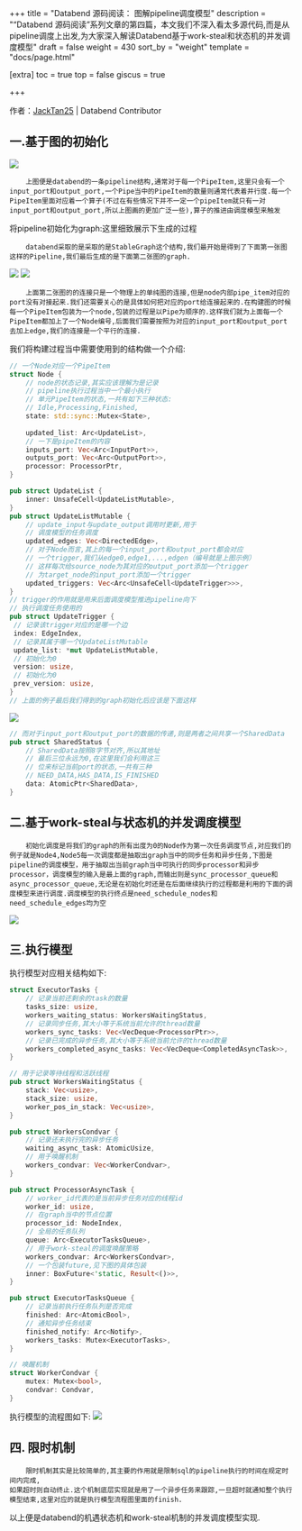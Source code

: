 +++
title = "Databend 源码阅读： 图解pipeline调度模型"
description = "“Databend 源码阅读”系列文章的第四篇，本文我们不深入看太多源代码,而是从pipeline调度上出发,为大家深入解读Databend基于work-steal和状态机的并发调度模型"
draft = false
weight = 430
sort_by = "weight"
template = "docs/page.html"

[extra]
toc = true
top = false
giscus = true

+++

作者：[JackTan25](https://github.com/JackTan25) | Databend Contributor

## 一.基于图的初始化
![](imgs/1.pipeline%E5%9F%BA%E6%9C%AC%E7%BB%93%E6%9E%84.png)
```text
    上图便是databend的一条pipeline结构,通常对于每一个PipeItem,这里只会有一个input_port和output_port,一个Pipe当中的PipeItem的数量则通常代表着并行度.每一个PipeItem里面对应着一个算子(不过在有些情况下并不一定一个pipeItem就只有一对input_port和output_port,所以上图画的更加广泛一些),算子的推进由调度模型来触发
```
将pipeline初始化为graph:这里细致展示下生成的过程
```text
    databend采取的是采取的是StableGraph这个结构,我们最开始是得到了下面第一张图这样的Pipeline,我们最后生成的是下面第二张图的graph.
```
![](imgs/2.pipeline-graph%E6%9E%84%E5%BB%BA(1).jpg)
![](imgs/3.pipeline-graph%E6%9E%84%E5%BB%BA(2).jpg)
```text
    上面第二张图的的连接只是一个物理上的单纯图的连接,但是node内部pipe_item对应的port没有对接起来.我们还需要关心的是具体如何把对应的port给连接起来的.在构建图的时候每一个PipeItem包装为一个node,包装的过程是以Pipe为顺序的.这样我们就为上面每一个PipeItem都加上了一个Node编号,后面我们需要按照为对应的input_port和output_port去加上edge,我们的连接是一个平行的连接.
```
我们将构建过程当中需要使用到的结构做一个介绍:
```rust
// 一个Node对应一个PipeItem
struct Node {
    // node的状态记录,其实应该理解为是记录
    // pipeline执行过程当中一个最小执行
    // 单元PipeItem的状态,一共有如下三种状态:
    // Idle,Processing,Finished,
    state: std::sync::Mutex<State>,
    
    updated_list: Arc<UpdateList>,
    // 一下是pipeItem的内容
    inputs_port: Vec<Arc<InputPort>>,
    outputs_port: Vec<Arc<OutputPort>>,
    processor: ProcessorPtr,
}

pub struct UpdateList {
    inner: UnsafeCell<UpdateListMutable>,
}
pub struct UpdateListMutable {
    // update_input与update_output调用时更新,用于
    // 调度模型的任务调度
    updated_edges: Vec<DirectedEdge>,
    // 对于Node而言,其上的每一个input_port和output_port都会对应
    // 一个trigger,我们从edge0,edge1,...,edgen（编号就是上图示例）
    // 这样每次给source_node为其对应的output_port添加一个trigger
    // 为target_node的input_port添加一个trigger
    updated_triggers: Vec<Arc<UnsafeCell<UpdateTrigger>>>,
}
// trigger的作用就是用来后面调度模型推进pipeline向下
// 执行调度任务使用的
pub struct UpdateTrigger {
 // 记录该trigger对应的是哪一个边
 index: EdgeIndex,
 // 记录其属于哪一个UpdateListMutable
 update_list: *mut UpdateListMutable,
 // 初始化为0
 version: usize,
 // 初始化为0
 prev_version: usize,
}
// 上面的例子最后我们得到的graph初始化后应该是下面这样
```
![](imgs/4.pipeline-graph%E6%9E%84%E5%BB%BA(3).jpg)
```rust
// 而对于input_port和output_port的数据的传递,则是两者之间共享一个SharedData
pub struct SharedStatus {
    // SharedData按照8字节对齐,所以其地址
    // 最后三位永远为0,在这里我们会利用这三
    // 位来标记当前port的状态,一共有三种
    // NEED_DATA,HAS_DATA,IS_FINISHED
    data: AtomicPtr<SharedData>,
}
```
## 二.基于work-steal与状态机的并发调度模型
```text
    初始化调度是将我们的graph的所有出度为0的Node作为第一次任务调度节点,对应我们的例子就是Node4,Node5每一次调度都是抽取出graph当中的同步任务和异步任务,下图是pipeline的调度模型，用于抽取出当前graph当中可执行的同步processor和异步processor，调度模型的输入是最上面的graph,而输出则是sync_processor_queue和async_processor_queue,无论是在初始化时还是在后面继续执行的过程都是利用的下面的调度模型来进行调度.调度模型的执行终点是need_schedule_nodes和need_schedule_edges均为空
```
![](imgs/5.%E8%B0%83%E5%BA%A6%E6%A8%A1%E5%9E%8B.jpg)

## 三.执行模型
执行模型对应相关结构如下:
```rust
struct ExecutorTasks {
    // 记录当前还剩余的task的数量
    tasks_size: usize,
    workers_waiting_status: WorkersWaitingStatus,
    // 记录同步任务,其大小等于系统当前允许的thread数量
    workers_sync_tasks: Vec<VecDeque<ProcessorPtr>>,
    // 记录已完成的异步任务,其大小等于系统当前允许的thread数量
    workers_completed_async_tasks: Vec<VecDeque<CompletedAsyncTask>>,
}

// 用于记录等待线程和活跃线程
pub struct WorkersWaitingStatus {
    stack: Vec<usize>,
    stack_size: usize,
    worker_pos_in_stack: Vec<usize>,
}

pub struct WorkersCondvar {
    // 记录还未执行完的异步任务
    waiting_async_task: AtomicUsize,
    // 用于唤醒机制
    workers_condvar: Vec<WorkerCondvar>,
}

pub struct ProcessorAsyncTask {
    // worker_id代表的是当前异步任务对应的线程id
    worker_id: usize,
    // 在graph当中的节点位置
    processor_id: NodeIndex,
    // 全局的任务队列
    queue: Arc<ExecutorTasksQueue>,
    // 用于work-steal的调度唤醒策略
    workers_condvar: Arc<WorkersCondvar>,
    // 一个包装future,见下图的具体包装
    inner: BoxFuture<'static, Result<()>>,
}

pub struct ExecutorTasksQueue {
    // 记录当前执行任务队列是否完成
    finished: Arc<AtomicBool>,
    // 通知异步任务结束
    finished_notify: Arc<Notify>,
    workers_tasks: Mutex<ExecutorTasks>,
}

// 唤醒机制
struct WorkerCondvar {
    mutex: Mutex<bool>,
    condvar: Condvar,
}
```
执行模型的流程图如下:
![](imgs/6.%E5%B9%B6%E5%8F%91%E6%89%A7%E8%A1%8C%E6%A8%A1%E5%9E%8B.jpg)
## 四. 限时机制
```text
    限时机制其实是比较简单的,其主要的作用就是限制sql的pipeline执行的时间在规定时间内完成,
如果超时则自动终止.这个机制底层实现就是用了一个异步任务来跟踪,一旦超时就通知整个执行模型结束,这里对应的就是执行模型流程图里面的finish.
```
以上便是databend的机遇状态机和work-steal机制的并发调度模型实现.